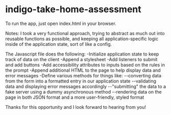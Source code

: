 # indigo-take-home-assessment

To run the app, just open index.html in your browser.

Notes:
I took a very functional approach, trying to abstract as much out into reusable functions as possible,
and keeping all application-specific logic inside of the application state, sort of like a config.

The Javascript file does the following:
-Initialize application state to keep track of data on the client
-Append a stylesheet
-Add listeners to submit and add buttons
-Add accessibility attributes to inputs based on the rules in the prompt
-Append additional HTML to the page to help display data and error messages
-Define various methods for things like:
--converting data from the form into a formatted entry in our application state
--validating data and displaying error messages accordingly
--"submitting" the data to a fake server using a dummy asynchronous method
--rendering data on the page in both JSON format and a more user-friendly, styled format

Thanks for this opportunity and I look forward to hearing from you!

